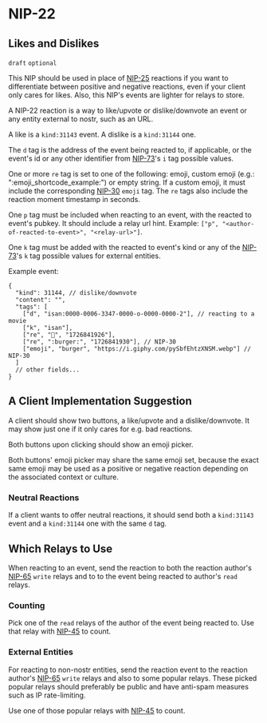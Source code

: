 NIP-22
======

Likes and Dislikes
------------------

`draft` `optional`

This NIP should be used in place of [NIP-25](25.md) reactions if you want to
differentiate between positive and negative reactions, even if your
client only cares for likes. Also, this NIP's events are lighter for relays to store.

A NIP-22 reaction is a way to like/upvote or dislike/downvote an event or any entity external to nostr,
such as an URL.

A like is a `kind:31143` event. A dislike is a `kind:31144` one.

The `d` tag is the address of the event being reacted to, if applicable, or the event's id or
any other identifier from [NIP-73](73.md)'s `i` tag possible values.

One or more `re` tag is set to one of the following: emoji, custom emoji (e.g.: ":emoji_shortcode_example:") or empty string.
If a custom emoji, it must include the corresponding [NIP-30](30.md) `emoji` tag. The `re` tags also include the
reaction moment timestamp in seconds.

One `p` tag must be included when reacting to an event, with the reacted to event's pubkey. It should
include a relay url hint. Example: `["p", "<author-of-reacted-to-event>", "<relay-url>"]`.

One `k` tag must be added with the reacted to event's kind or any of the [NIP-73](73.md)'s `k` tag possible values
for external entities.

Example event:

```jsonc
{
  "kind": 31144, // dislike/downvote
  "content": "",
  "tags": [
    ["d", "isan:0000-0006-3347-0000-o-0000-0000-2"], // reacting to a movie
    ["k", "isan"],
    ["re", "🤣️", "1726841926"],
    ["re", ":burger:", "1726841930"], // NIP-30
    ["emoji", "burger", "https://i.giphy.com/pySbfEhtzXNSM.webp"] // NIP-30
  ]
  // other fields...
}
```

## A Client Implementation Suggestion

A client should show two buttons, a like/upvote and a dislike/downvote.
It may show just one if it only cares for e.g. bad reactions.

Both buttons upon clicking should show an emoji picker.

Both buttons' emoji picker may share the same emoji set, because the
exact same emoji may be used as a positive or negative reaction depending
on the associated context or culture.

### Neutral Reactions

If a client wants to offer neutral reactions, it should send both
a `kind:31143` event and a `kind:31144` one with the same `d` tag.

## Which Relays to Use

When reacting to an event, send the reaction to both the reaction author's [NIP-65](65.md) `write`
relays and to to the event being reacted to author's `read` relays.

### Counting

Pick one of the `read` relays of the author of the event being reacted to.
Use that relay with [NIP-45](45.md) to count.

### External Entities

For reacting to non-nostr entities, send the reaction event
to the reaction author's [NIP-65](65.md) `write`
relays and also to some popular relays. These picked popular
relays should preferably be public and have anti-spam measures
such as IP rate-limiting.

Use one of those popular relays with [NIP-45](45.md) to count.
